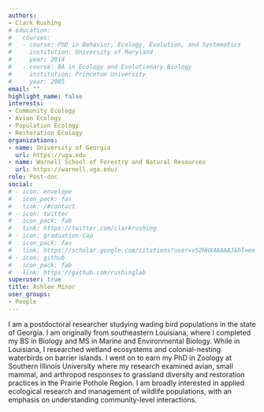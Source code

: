 ```yaml
---
authors:
- Clark Rushing
# education:
#   courses:
#   - course: PhD in Behavior, Ecology, Evolution, and Systematics
#     institution: University of Maryland
#     year: 2014
#   - course: BA in Ecology and Evolutionary Biology
#     institution: Princeton University
#     year: 2005
email: ""
highlight_name: false
interests:
- Community Ecology
- Avian Ecology
- Population Ecology
- Restoration Ecology
organizations:
- name: University of Georgia
  url: https://uga.edu
- name: Warnell School of Forestry and Natural Resources
  url: https://warnell.uga.edu/
role: Post-doc
social:
# - icon: envelope
#   icon_pack: fas
#   link: /#contact
# - icon: twitter
#   icon_pack: fab
#   link: https://twitter.com/clarkrushing
# - icon: graduation-cap
#   icon_pack: fas
#   link: https://scholar.google.com/citations?user=v5ZHHX4AAAAJ&hl=en
# - icon: github
#   icon_pack: fab
#   link: https://github.com/rushinglab
superuser: true
title: Ashlee Minor
user_groups:
- People
---
```


I am a postdoctoral researcher studying wading bird populations in the state of Georgia. I am originally from southeastern Louisiana, where I completed my BS in Biology and MS in Marine and Environmental Biology. While in Louisiana, I researched wetland ecosystems and colonial-nesting waterbirds on barrier islands. I went on to earn my PhD in Zoology at Southern Illinois University where my research examined avian, small mammal, and arthropod responses to grassland diversity and restoration practices in the Prairie Pothole Region. I am broadly interested in applied ecological research and management of wildlife populations, with an emphasis on understanding community-level interactions.